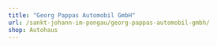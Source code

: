 ```yaml
---
title: "Georg Pappas Automobil GmbH"
url: /sankt-johann-im-pongau/georg-pappas-automobil-gmbh/
shop: Autohaus
---
```

